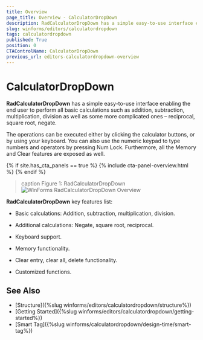 ```yaml
---
title: Overview
page_title: Overview - CalculatorDropDown
description: RadCalculatorDropDown has a simple easy-to-use interface enabling the end user to perform all basic calculations such as addition, subtraction, multiplication, division as well as some more complicated ones – reciprocal, square root, negate. 
slug: winforms/editors/calculatordropdown
tags: calculatordropdown
published: True
position: 0
CTAControlName: CalculatorDropDown
previous_url: editors-calculatordropdown-overview
---
```


# CalculatorDropDown

__RadCalculatorDropDown__ has a simple easy-to-use interface enabling the end user to perform all basic calculations such as addition, subtraction, multiplication, division as well as some more complicated ones – reciprocal, square root, negate.

The operations can be executed either by clicking the calculator buttons, or by using your keyboard. You can also use the numeric keypad to type numbers and operators by pressing Num Lock. Furthermore, all the Memory and Clear features are exposed as well.

{% if site.has_cta_panels == true %}
{% include cta-panel-overview.html %}
{% endif %}

>caption Figure 1: RadCalculatorDropDown
![WinForms RadCalculatorDropDown Overview](images/editors-calculator-overview001.png)

__RadCalculatorDropDown__ key features list:

* Basic calculations: Addition, subtraction, multiplication, division.            

* Additional calculations: Negate, square root, reciprocal.

* Keyboard support.

* Memory functionality.

* Clear entry, clear all, delete functionality.

* Customized functions.

## See Also

* [Structure]({%slug winforms/editors/calculatordropdown/structure%})
* [Getting Started]({%slug winforms/editors/calculatordropdown/getting-started%})
* [Smart Tag]({%slug winforms/calculatordropdown/design-time/smart-tag%})
            
